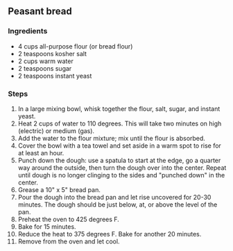## Peasant bread

### Ingredients

- 4 cups all-purpose flour (or bread flour)
- 2 teaspoons kosher salt
- 2 cups warm water
- 2 teaspoons sugar
- 2 teaspoons instant yeast

### Steps

1. In a large mixing bowl, whisk together the flour, salt, sugar, and instant yeast.
2. Heat 2 cups of water to 110 degrees. This will take two minutes on high (electric) or medium (gas).
3. Add the water to the flour mixture; mix until the flour is absorbed.
4. Cover the bowl with a tea towel and set aside in a warm spot to rise for at least an hour.
5. Punch down the dough: use a spatula to start at the edge, go a quarter way around the outside, then turn the dough over into the center. Repeat until dough is no longer clinging to the sides and "punched down" in the center.
6. Grease a 10" x 5" bread pan.
7. Pour the dough into the bread pan and let rise uncovered for 20-30 minutes. The dough should be just below, at, or above the level of the pan.
8. Preheat the oven to 425 degrees F.
9. Bake for 15 minutes.
10. Reduce the heat to 375 degrees F. Bake for another 20 minutes.
11. Remove from the oven and let cool.
